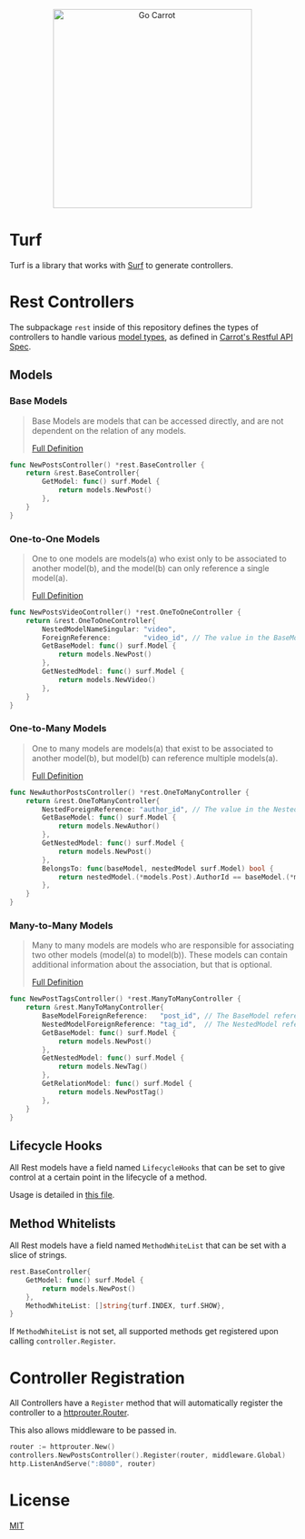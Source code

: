 <a href="https://engineering.carrot.is/"><p align="center"><img src="https://cloud.githubusercontent.com/assets/2105067/24525319/d3d26516-1567-11e7-9506-7611b3287d53.png" alt="Go Carrot" width="350px" align="center;" /></p></a>
# Turf

Turf is a library that works with [Surf](https://github.com/go-carrot/surf) to generate controllers.

# Rest Controllers

The subpackage `rest` inside of this repository defines the types of controllers to handle various [model types](https://github.com/carrot/restful-api-spec#determine-interface-model-types), as defined in [Carrot's Restful API Spec](https://github.com/carrot/restful-api-spec).

## Models

### Base Models

> Base Models are models that can be accessed directly, and are not dependent on the relation of any models.
>
> [Full Definition](https://github.com/carrot/restful-api-spec#base-models)

```go
func NewPostsController() *rest.BaseController {
	return &rest.BaseController{
		GetModel: func() surf.Model {
			return models.NewPost()
		},
	}
}
```

### One-to-One Models

> One to one models are models(a) who exist only to be associated to another model(b), and the model(b) can only reference a single model(a).
>
> [Full Definition](https://github.com/carrot/restful-api-spec#one-to-one-models)

```go
func NewPostsVideoController() *rest.OneToOneController {
	return &rest.OneToOneController{
		NestedModelNameSingular: "video",
		ForeignReference:        "video_id", // The value in the BaseModel that references the NestedModel
		GetBaseModel: func() surf.Model {
			return models.NewPost()
		},
		GetNestedModel: func() surf.Model {
			return models.NewVideo()
		},
	}
}
```

### One-to-Many Models

> One to many models are models(a) that exist to be associated to another model(b), but model(b) can reference multiple models(a).
> 
> [Full Definition](https://github.com/carrot/restful-api-spec#one-to-many-models)

```go
func NewAuthorPostsController() *rest.OneToManyController {
	return &rest.OneToManyController{
		NestedForeignReference: "author_id", // The value in the NestedModel that references the BaseModel
		GetBaseModel: func() surf.Model {
			return models.NewAuthor()
		},
		GetNestedModel: func() surf.Model {
			return models.NewPost()
		},
		BelongsTo: func(baseModel, nestedModel surf.Model) bool {
			return nestedModel.(*models.Post).AuthorId == baseModel.(*models.Author).Id
		},
	}
}
```

### Many-to-Many Models

> Many to many models are models who are responsible for associating two other models (model(a) to model(b)). These models can contain additional information about the association, but that is optional. 
> 
> [Full Definition](https://github.com/carrot/restful-api-spec#many-to-many-models)

```go
func NewPostTagsController() *rest.ManyToManyController {
	return &rest.ManyToManyController{
		BaseModelForeignReference:   "post_id", // The BaseModel reference in the RelationModel
		NestedModelForeignReference: "tag_id",  // The NestedModel reference in the RelationModel
		GetBaseModel: func() surf.Model {
			return models.NewPost()
		},
		GetNestedModel: func() surf.Model {
			return models.NewTag()
		},
		GetRelationModel: func() surf.Model {
			return models.NewPostTag()
		},
	}
}
```

## Lifecycle Hooks

All Rest models have a field named `LifecycleHooks` that can be set to give control at a certain point in the lifecycle of a method.

Usage is detailed in [this file](https://github.com/go-carrot/turf/blob/br.readme/rest/lifecycle_hooks.go).

## Method Whitelists

All Rest models have a field named `MethodWhiteList` that can be set with a slice of strings.

```go
rest.BaseController{
    GetModel: func() surf.Model {
        return models.NewPost()
    },
    MethodWhiteList: []string{turf.INDEX, turf.SHOW},
}
```

If `MethodWhiteList` is not set, all supported methods get registered upon calling `controller.Register`.

# Controller Registration

All Controllers have a `Register` method that will automatically register the controller to a [httprouter.Router](https://github.com/julienschmidt/httprouter).

This also allows middleware to be passed in.

```go
router := httprouter.New()
controllers.NewPostsController().Register(router, middleware.Global)
http.ListenAndServe(":8080", router)
```

# License

[MIT](LICENSE.md)

